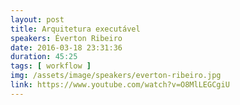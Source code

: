 ```yaml
---
layout: post
title: Arquitetura executável
speakers: Éverton Ribeiro
date: 2016-03-18 23:31:36
duration: 45:25
tags: [ workflow ]
img: /assets/image/speakers/everton-ribeiro.jpg
link: https://www.youtube.com/watch?v=O8MlLEGCgiU
---
```

